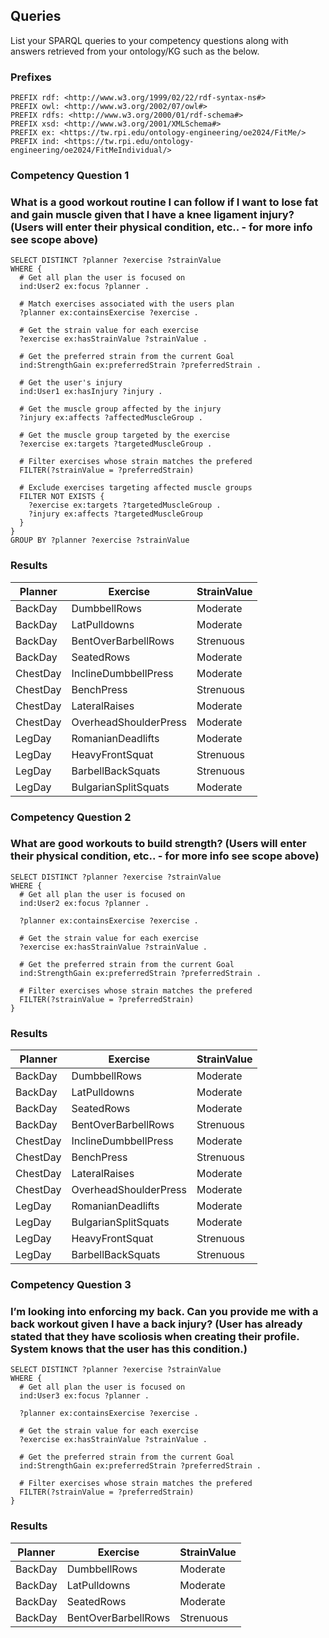 ---
---

## Queries

<p class="message-highlight">List your SPARQL queries to your competency questions along with answers retrieved from your ontology/KG such as the below.</p>

### Prefixes

```sparql
PREFIX rdf: <http://www.w3.org/1999/02/22/rdf-syntax-ns#>
PREFIX owl: <http://www.w3.org/2002/07/owl#>
PREFIX rdfs: <http://www.w3.org/2000/01/rdf-schema#>
PREFIX xsd: <http://www.w3.org/2001/XMLSchema#>
PREFIX ex: <https://tw.rpi.edu/ontology-engineering/oe2024/FitMe/>
PREFIX ind: <https://tw.rpi.edu/ontology-engineering/oe2024/FitMeIndividual/>
```
### Competency Question 1

### What is a good workout routine I can follow if I want to lose fat and gain muscle given that I have a knee ligament injury? (Users will enter their physical condition, etc.. - for more info see scope above)


```sparql
SELECT DISTINCT ?planner ?exercise ?strainValue
WHERE { 
  # Get all plan the user is focused on
  ind:User2 ex:focus ?planner .

  # Match exercises associated with the users plan
  ?planner ex:containsExercise ?exercise .

  # Get the strain value for each exercise
  ?exercise ex:hasStrainValue ?strainValue .

  # Get the preferred strain from the current Goal
  ind:StrengthGain ex:preferredStrain ?preferredStrain .

  # Get the user's injury
  ind:User1 ex:hasInjury ?injury .

  # Get the muscle group affected by the injury
  ?injury ex:affects ?affectedMuscleGroup .

  # Get the muscle group targeted by the exercise
  ?exercise ex:targets ?targetedMuscleGroup .

  # Filter exercises whose strain matches the prefered
  FILTER(?strainValue = ?preferredStrain)

  # Exclude exercises targeting affected muscle groups
  FILTER NOT EXISTS { 
    ?exercise ex:targets ?targetedMuscleGroup . 
    ?injury ex:affects ?targetedMuscleGroup 
  }
}
GROUP BY ?planner ?exercise ?strainValue
```
### Results
<table>
  <thead>
    <tr>
      <th>Planner</th>
      <th>Exercise</th>
      <th>StrainValue</th>
    </tr>
  </thead>
  <tbody>
    <tr>
      <td>BackDay</td>
      <td>DumbbellRows</td>
      <td>Moderate</td>
    </tr>
    <tr>
      <td>BackDay</td>
      <td>LatPulldowns</td>
      <td>Moderate</td>
    </tr>
    <tr>
      <td>BackDay</td>
      <td>BentOverBarbellRows</td>
      <td>Strenuous</td>
    </tr>
    <tr>
      <td>BackDay</td>
      <td>SeatedRows</td>
      <td>Moderate</td>
    </tr>
    <tr>
      <td>ChestDay</td>
      <td>InclineDumbbellPress</td>
      <td>Moderate</td>
    </tr>
    <tr>
      <td>ChestDay</td>
      <td>BenchPress</td>
      <td>Strenuous</td>
    </tr>
    <tr>
      <td>ChestDay</td>
      <td>LateralRaises</td>
      <td>Moderate</td>
    </tr>
    <tr>
      <td>ChestDay</td>
      <td>OverheadShoulderPress</td>
      <td>Moderate</td>
    </tr>
    <tr>
      <td>LegDay</td>
      <td>RomanianDeadlifts</td>
      <td>Moderate</td>
    </tr>
    <tr>
      <td>LegDay</td>
      <td>HeavyFrontSquat</td>
      <td>Strenuous</td>
    </tr>
    <tr>
      <td>LegDay</td>
      <td>BarbellBackSquats</td>
      <td>Strenuous</td>
    </tr>
    <tr>
      <td>LegDay</td>
      <td>BulgarianSplitSquats</td>
      <td>Moderate</td>
    </tr>
  </tbody>
</table>



### Competency Question 2
###   What are good workouts to build strength? (Users will enter their physical condition, etc.. - for more info see scope above)

```sparql
SELECT DISTINCT ?planner ?exercise ?strainValue
WHERE { 
  # Get all plan the user is focused on
  ind:User2 ex:focus ?planner .

  ?planner ex:containsExercise ?exercise .

  # Get the strain value for each exercise
  ?exercise ex:hasStrainValue ?strainValue .

  # Get the preferred strain from the current Goal
  ind:StrengthGain ex:preferredStrain ?preferredStrain .

  # Filter exercises whose strain matches the prefered
  FILTER(?strainValue = ?preferredStrain)
}
```
### Results
<table>
  <thead>
    <tr>
      <th>Planner</th>
      <th>Exercise</th>
      <th>StrainValue</th>
    </tr>
  </thead>
  <tbody>
    <tr>
      <td>BackDay</td>
      <td>DumbbellRows</td>
      <td>Moderate</td>
    </tr>
    <tr>
      <td>BackDay</td>
      <td>LatPulldowns</td>
      <td>Moderate</td>
    </tr>
    <tr>
      <td>BackDay</td>
      <td>SeatedRows</td>
      <td>Moderate</td>
    </tr>
    <tr>
      <td>BackDay</td>
      <td>BentOverBarbellRows</td>
      <td>Strenuous</td>
    </tr>
    <tr>
      <td>ChestDay</td>
      <td>InclineDumbbellPress</td>
      <td>Moderate</td>
    </tr>
    <tr>
      <td>ChestDay</td>
      <td>BenchPress</td>
      <td>Strenuous</td>
    </tr>
    <tr>
      <td>ChestDay</td>
      <td>LateralRaises</td>
      <td>Moderate</td>
    </tr>
    <tr>
      <td>ChestDay</td>
      <td>OverheadShoulderPress</td>
      <td>Moderate</td>
    </tr>
    <tr>
      <td>LegDay</td>
      <td>RomanianDeadlifts</td>
      <td>Moderate</td>
    </tr>
    <tr>
      <td>LegDay</td>
      <td>BulgarianSplitSquats</td>
      <td>Moderate</td>
    </tr>
    <tr>
      <td>LegDay</td>
      <td>HeavyFrontSquat</td>
      <td>Strenuous</td>
    </tr>
    <tr>
      <td>LegDay</td>
      <td>BarbellBackSquats</td>
      <td>Strenuous</td>
    </tr>
  </tbody>
</table>


### Competency Question 3
### I’m looking into enforcing my back. Can you provide me with a back workout given I have a back injury? (User has already stated that they have scoliosis when creating their profile. System knows that the user has this condition.)

```sparql
SELECT DISTINCT ?planner ?exercise ?strainValue
WHERE { 
  # Get all plan the user is focused on
  ind:User3 ex:focus ?planner .

  ?planner ex:containsExercise ?exercise .

  # Get the strain value for each exercise
  ?exercise ex:hasStrainValue ?strainValue .

  # Get the preferred strain from the current Goal
  ind:StrengthGain ex:preferredStrain ?preferredStrain .

  # Filter exercises whose strain matches the prefered
  FILTER(?strainValue = ?preferredStrain)
}
```

### Results
<table>
  <thead>
    <tr>
      <th>Planner</th>
      <th>Exercise</th>
      <th>StrainValue</th>
    </tr>
  </thead>
  <tbody>
    <tr>
      <td>BackDay</td>
      <td>DumbbellRows</td>
      <td>Moderate</td>
    </tr>
    <tr>
      <td>BackDay</td>
      <td>LatPulldowns</td>
      <td>Moderate</td>
    </tr>
    <tr>
      <td>BackDay</td>
      <td>SeatedRows</td>
      <td>Moderate</td>
    </tr>
    <tr>
      <td>BackDay</td>
      <td>BentOverBarbellRows</td>
      <td>Strenuous</td>
    </tr>
  </tbody>
</table>

